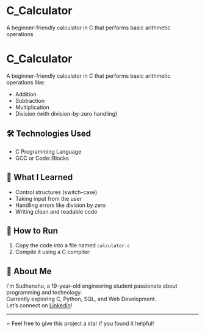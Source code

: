 # C_Calculator
A beginner-friendly calculator in C that performs basic arithmetic operations

# C_Calculator

A beginner-friendly calculator in C that performs basic arithmetic operations like:

- Addition
- Subtraction
- Multiplication
- Division (with division-by-zero handling)

## 🛠️ Technologies Used
- C Programming Language
- GCC or Code::Blocks

## 🧠 What I Learned
- Control structures (switch-case)
- Taking input from the user
- Handling errors like division by zero
- Writing clean and readable code

## 🚀 How to Run

1. Copy the code into a file named `calculator.c`
2. Compile it using a C compiler:



## 📌 About Me

I'm Sudhanshu, a 19-year-old engineering student passionate about programming and technology.  
Currently exploring C, Python, SQL, and Web Development.  
Let’s connect on [LinkedIn](https://linkedin.com/in/sudhanshu8sharma)!

---

⭐️ Feel free to give this project a star if you found it helpful!

